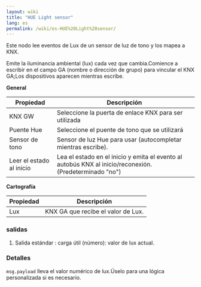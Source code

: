```yaml
---
layout: wiki
title: "HUE Light sensor"
lang: es
permalink: /wiki/es-HUE%20Light%20sensor/
---
```

Este nodo lee eventos de Lux de un sensor de luz de tono y los mapea a KNX. 

Emite la iluminancia ambiental (lux) cada vez que cambia.Comience a escribir en el campo GA (nombre o dirección de grupo) para vincular el KNX GA;Los dispositivos aparecen mientras escribe.

**General**

| Propiedad | Descripción |
|-|-|
|KNX GW |Seleccione la puerta de enlace KNX para ser utilizada |
|Puente Hue |Seleccione el puente de tono que se utilizará |
|Sensor de tono |Sensor de luz Hue para usar (autocompletar mientras escribe). |
|Leer el estado al inicio |Lea el estado en el inicio y emita el evento al autobús KNX al inicio/reconexión.(Predeterminado "no") |

**Cartografía**

|Propiedad |Descripción |
|-|-|
|Lux |KNX GA que recibe el valor de Lux.|

### salidas

1. Salida estándar
: carga útil (número): valor de lux actual.

### Detalles

`msg.payload` lleva el valor numérico de lux.Úselo para una lógica personalizada si es necesario.
